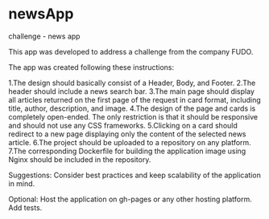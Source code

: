 # newsApp
challenge - news app

This app was developed to address a challenge from the company FUDO.

The app was created following these instructions:

1.The design should basically consist of a Header, Body, and Footer.
2.The header should include a news search bar.
3.The main page should display all articles returned on the first page of the request in card format, including title, author, description, and image.
4.The design of the page and cards is completely open-ended. The only restriction is that it should be responsive and should not use any CSS frameworks.
5.Clicking on a card should redirect to a new page displaying only the content of the selected news article.
6.The project should be uploaded to a repository on any platform.
7.The corresponding Dockerfile for building the application image using Nginx should be included in the repository.

Suggestions: 
Consider best practices and keep scalability of the application in mind.

Optional:
Host the application on gh-pages or any other hosting platform.
Add tests.
